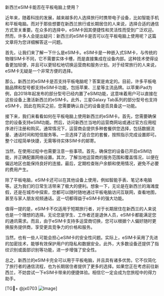 新西兰eSIM卡能否在平板电脑上使用？

近年来，随着科技的发展，越来越多的人选择旅行时携带电子设备，比如智能手机和平板电脑。而对于那些想要在新西兰旅行或长期居住的人来说，选择合适的通信方式至关重要。在众多的选择中，eSIM卡因其便捷性和灵活性而受到广泛欢迎。然而，许多人会提出疑问：新西兰的eSIM卡是否可以在平板电脑上使用呢？这篇文章将为您详细解答这一问题。

首先，让我们来了解一下什么是eSIM卡。eSIM卡是一种嵌入式SIM卡，与传统的物理SIM卡不同，它不需要实体卡槽，而是直接集成在设备内部。这种技术使得设备更加轻便，并且可以更轻松地切换运营商和服务计划。对于经常旅行的人来说，eSIM卡无疑是一个非常方便的选择。

那么，新西兰的eSIM卡是否支持平板电脑呢？答案是肯定的。目前，许多平板电脑品牌和型号都支持eSIM卡功能，包括苹果、三星等主流品牌。以苹果iPad为例，自2018年起发布的部分型号已经内置了eSIM功能，这意味着用户可以直接在这些设备上激活新西兰的eSIM卡。此外，三星Galaxy Tab系列的部分型号也支持eSIM卡，因此在购买之前，您需要确认自己的设备是否具备这一功能。

接下来，我们来看看如何在平板电脑上使用新西兰的eSIM卡。首先，您需要确保您的设备支持eSIM功能。然后，访问新西兰当地的运营商网站或通过官方应用程序进行注册和购买。通常情况下，运营商会提供多种套餐供您选择，包括数据流量、通话时间和短信服务等。一旦选择了适合您的套餐，按照指示完成设置即可。整个过程简单快捷，无需等待实体SIM卡的邮寄。

当然，在使用过程中也需要注意一些事项。首先，确保您的设备已开启eSIM功能，并正确配置网络设置。其次，了解当地运营商的服务范围和覆盖情况，以便在偏远地区也能保持良好的连接。最后，定期检查账户余额和使用情况，避免不必要的费用产生。

除了平板电脑，eSIM卡还可以在其他设备上使用，例如智能手表、笔记本电脑等。这为我们的日常生活带来了极大的便利。想象一下，无论是在新西兰的海滩度假，还是在城市中探索，您都可以随时随地通过平板电脑访问互联网，查看地图，甚至与家人朋友视频通话。这一切都得益于eSIM卡的强大功能。

值得一提的是，eSIM卡不仅适用于短期旅行者，对于长期居住在新西兰的人来说也是一个理想的选择。无论您是学生、工作者还是退休人员，eSIM卡都能满足您的通讯需求。而且，由于eSIM卡支持多运营商切换，您可以根据个人偏好随时更换服务提供商，享受更具竞争力的价格和服务。

当然，也有一些人可能会担心eSIM卡的安全性问题。实际上，eSIM卡采用了先进的加密技术，能够有效保护用户的隐私和数据安全。此外，大多数设备还提供了指纹识别或面部识别等功能，进一步增强了安全性。

总之，新西兰的eSIM卡完全可以用于平板电脑，并且具有诸多优势。它不仅简化了旅行者的通信流程，也为长期居住者提供了更多的选择。如果您正在考虑前往新西兰，不妨尝试一下eSIM卡带来的便捷体验。相信它一定会成为您旅程中的得力助手。

[TG💪+ @jx0703 ![Image](https://github.com/user-attachments/assets/dbca1d08-cadb-493c-b0ec-ad6f7a83f270)]
